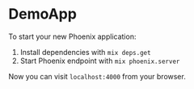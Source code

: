 # DemoApp

To start your new Phoenix application:

1. Install dependencies with `mix deps.get`
2. Start Phoenix endpoint with `mix phoenix.server`

Now you can visit `localhost:4000` from your browser.
